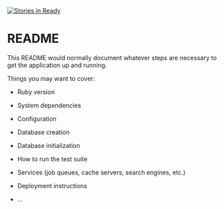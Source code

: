 [![Stories in Ready](https://badge.waffle.io/TimeLunch/api.png?label=ready&title=Ready)](https://waffle.io/TimeLunch/api)
# README

This README would normally document whatever steps are necessary to get the
application up and running.

Things you may want to cover:

* Ruby version

* System dependencies

* Configuration

* Database creation

* Database initialization

* How to run the test suite

* Services (job queues, cache servers, search engines, etc.)

* Deployment instructions

* ...

